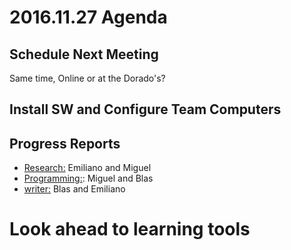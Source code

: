 # 2016.11.27 Agenda

## Schedule Next Meeting
Same time, Online or at the Dorado's?

## Install SW and Configure Team Computers

## Progress Reports
* [Research:](../docs/research.md) Emiliano and Miguel
* [Programming:](../SkillsAndTools/programming.md): Miguel and Blas
* [writer:](../SkillsAndTools/writer.md) Blas and Emiliano

# Look ahead to learning tools
